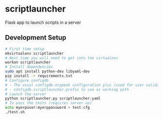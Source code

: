 # scriptlauncher

Flask app to launch scripts in a server

## Development Setup

```bash
# First time setup
mkvirtualenv scriptlauncher
# Next time you will need to get into the virtualenv
workon scriptlauncher
# Install dependencies
sudo apt install python-dev libyaml-dev
pip install -r requirements.txt
# Configure configdb
# - The usual configdb.erppeek configuration plus (used for user validation)
# - configdb.scriptlauncher.prefix to use as working path
# Launch the server
python scriptlauncher.py scriptlauncher.yaml
# To pass the tests (requires server up)
echo myerpuser:myerppassword > test.cfg
./test.sh
```











